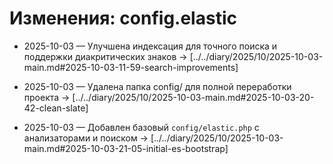 # Изменения: config.elastic

- 2025-10-03 — Улучшена индексация для точного поиска и поддержки диакритических знаков → [../../diary/2025/10/2025-10-03-main.md#2025-10-03-11-59-search-improvements]
- 2025-10-03 — Удалена папка config/ для полной переработки проекта → [../../diary/2025/10/2025-10-03-main.md#2025-10-03-20-42-clean-slate]

- 2025-10-03 — Добавлен базовый `config/elastic.php` с анализаторами и поиском → [../../diary/2025/10/2025-10-03-main.md#2025-10-03-21-05-initial-es-bootstrap]

